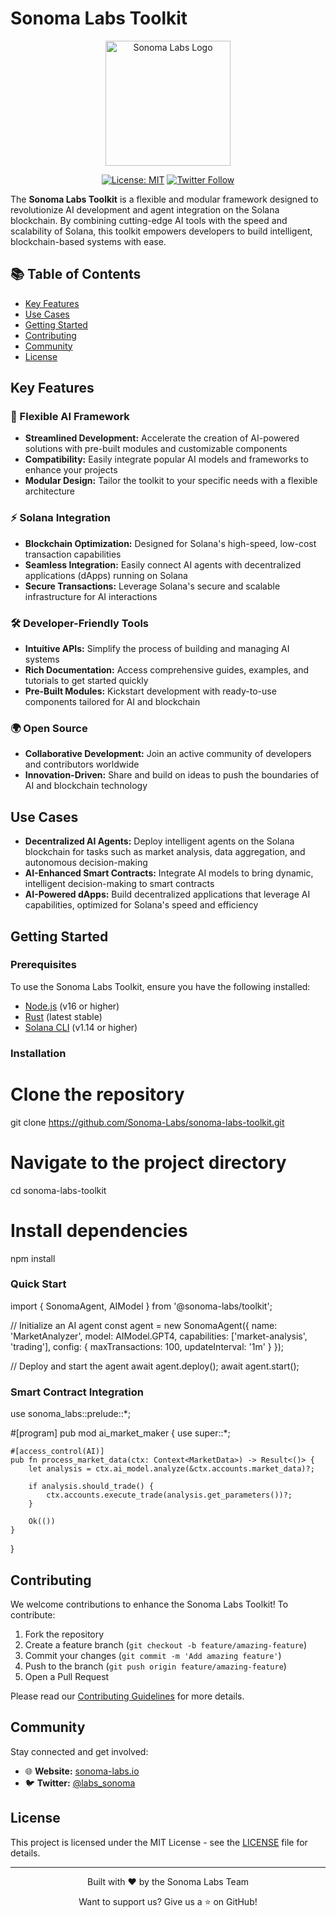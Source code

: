 # Sonoma Labs Toolkit

<div align="center">
  <img src="https://media.discordapp.net/attachments/1199317611058577408/1330471801322733588/sonomapfp1_Nero20AI_image_denoiser_Nero_AI_Photo.jpeg?ex=678ec2ac&is=678d712c&hm=96bfc8ca5dd4de7bf068646cd608702fd7c88089e4b8fcec17b7aab9d64d9cd5&=&format=webp&width=701&height=701" alt="Sonoma Labs Logo" width="200"/>
  
  [![License: MIT](https://img.shields.io/badge/License-MIT-yellow.svg)](https://opensource.org/licenses/MIT)
  [![Twitter Follow](https://img.shields.io/twitter/follow/labs_sonoma?style=social)](https://twitter.com/labs_sonoma)
</div>

The **Sonoma Labs Toolkit** is a flexible and modular framework designed to revolutionize AI development and agent integration on the Solana blockchain. By combining cutting-edge AI tools with the speed and scalability of Solana, this toolkit empowers developers to build intelligent, blockchain-based systems with ease.

## 📚 Table of Contents
- [Key Features](#key-features)
- [Use Cases](#use-cases)
- [Getting Started](#getting-started)
- [Contributing](#contributing)
- [Community](#community)
- [License](#license)

## Key Features

### 🚀 Flexible AI Framework
- **Streamlined Development:** Accelerate the creation of AI-powered solutions with pre-built modules and customizable components
- **Compatibility:** Easily integrate popular AI models and frameworks to enhance your projects
- **Modular Design:** Tailor the toolkit to your specific needs with a flexible architecture

### ⚡ Solana Integration
- **Blockchain Optimization:** Designed for Solana's high-speed, low-cost transaction capabilities
- **Seamless Integration:** Easily connect AI agents with decentralized applications (dApps) running on Solana
- **Secure Transactions:** Leverage Solana's secure and scalable infrastructure for AI interactions

### 🛠️ Developer-Friendly Tools
- **Intuitive APIs:** Simplify the process of building and managing AI systems
- **Rich Documentation:** Access comprehensive guides, examples, and tutorials to get started quickly
- **Pre-Built Modules:** Kickstart development with ready-to-use components tailored for AI and blockchain

### 🌍 Open Source
- **Collaborative Development:** Join an active community of developers and contributors worldwide
- **Innovation-Driven:** Share and build on ideas to push the boundaries of AI and blockchain technology

## Use Cases

- **Decentralized AI Agents:** Deploy intelligent agents on the Solana blockchain for tasks such as market analysis, data aggregation, and autonomous decision-making
- **AI-Enhanced Smart Contracts:** Integrate AI models to bring dynamic, intelligent decision-making to smart contracts
- **AI-Powered dApps:** Build decentralized applications that leverage AI capabilities, optimized for Solana's speed and efficiency

## Getting Started

### Prerequisites
To use the Sonoma Labs Toolkit, ensure you have the following installed:
- [Node.js](https://nodejs.org/) (v16 or higher)
- [Rust](https://www.rust-lang.org/) (latest stable)
- [Solana CLI](https://docs.solana.com/cli/install-solana-cli-tools) (v1.14 or higher)

### Installation

# Clone the repository
git clone https://github.com/Sonoma-Labs/sonoma-labs-toolkit.git

# Navigate to the project directory
cd sonoma-labs-toolkit

# Install dependencies
npm install

### Quick Start

import { SonomaAgent, AIModel } from '@sonoma-labs/toolkit';

// Initialize an AI agent
const agent = new SonomaAgent({
  name: 'MarketAnalyzer',
  model: AIModel.GPT4,
  capabilities: ['market-analysis', 'trading'],
  config: {
    maxTransactions: 100,
    updateInterval: '1m'
  }
});

// Deploy and start the agent
await agent.deploy();
await agent.start();

### Smart Contract Integration

use sonoma_labs::prelude::*;

#[program]
pub mod ai_market_maker {
    use super::*;

    #[access_control(AI)]
    pub fn process_market_data(ctx: Context<MarketData>) -> Result<()> {
        let analysis = ctx.ai_model.analyze(&ctx.accounts.market_data)?;
        
        if analysis.should_trade() {
            ctx.accounts.execute_trade(analysis.get_parameters())?;
        }
        
        Ok(())
    }
}

## Contributing

We welcome contributions to enhance the Sonoma Labs Toolkit! To contribute:

1. Fork the repository
2. Create a feature branch (`git checkout -b feature/amazing-feature`)
3. Commit your changes (`git commit -m 'Add amazing feature'`)
4. Push to the branch (`git push origin feature/amazing-feature`)
5. Open a Pull Request

Please read our [Contributing Guidelines](CONTRIBUTING.md) for more details.

## Community

Stay connected and get involved:
- 🌐 **Website:** [sonoma-labs.io](https://sonoma-labs.io)
- 🐦 **Twitter:** [@labs_sonoma](https://twitter.com/labs_sonoma)

## License

This project is licensed under the MIT License - see the [LICENSE](./LICENSE) file for details.

---

<div align="center">
  <p>Built with ❤️ by the Sonoma Labs Team</p>
  <p>Want to support us? Give us a ⭐ on GitHub!</p>
</div>
